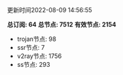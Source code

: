 更新时间2022-08-09 14:56:55

**总订阅: 64**
**总节点: 7512**
**有效节点: 2154**
- trojan节点: 98
- ssr节点: 7
- v2ray节点: 1756
- ss节点: 293
